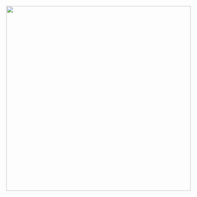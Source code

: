
<p align="center">
    <img src="https://media.tenor.com/donUNbjmXBUAAAAM/1111.gif" width="500" align="center">
</p>


<!--
**githubpacha/githubpacha** is a ✨ _special_ ✨ repository because its `README.md` (this file) appears on your GitHub profile.

Here are some ideas to get you started:

- 🔭 I’m currently working on ...
- 🌱 I’m currently learning ...
- 👯 I’m looking to collaborate on ...
- 🤔 I’m looking for help with ...
- 💬 Ask me about ...
- 📫 How to reach me: ...
- 😄 Pronouns: ...
- ⚡ Fun fact: ...
-->
